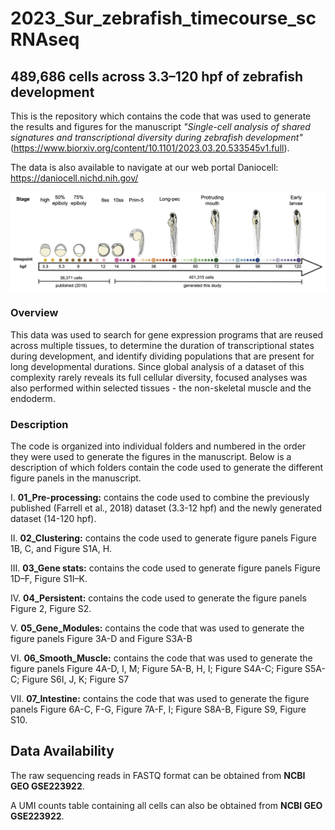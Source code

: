 # 2023_Sur_zebrafish_timecourse_scRNAseq

## 489,686 cells across 3.3–120 hpf of zebrafish development

This is the repository which contains the code that was used to generate the results and figures for the manuscript 
*"Single-cell analysis of shared signatures and transcriptional diversity during zebrafish development"*
(https://www.biorxiv.org/content/10.1101/2023.03.20.533545v1.full). 

The data is also available to navigate at our web portal Daniocell: https://daniocell.nichd.nih.gov/

![Single-cell transcriptomes were collected from whole zebrafish embryos at 50 different developmental stages (colored dots) between 14–120 hpf and then merged with our previous dataset encompassing 3.3–12 hpf (Farrell et al., 2018). Size of dots represents the number of cells recovered from each stage](./ZF_timecourse.jpeg)

### Overview

This data was used to search for gene expression programs that are reused across multiple tissues, to determine the duration of transcriptional states during development, and identify dividing populations that are present for long developmental durations. Since global analysis of a dataset of this complexity rarely reveals its full cellular diversity, focused analyses was also performed within selected tissues - the non-skeletal muscle and the endoderm.

### Description

The code is organized into individual folders and numbered in the order they were used to generate the figures in the manuscript. Below is a description of which folders contain the code used to generate the different figure panels in the manuscript.  

I. **01_Pre-processing:** contains the code used to combine the previously published (Farrell et al., 2018) dataset (3.3-12 hpf) and the newly generated dataset (14-120 hpf). 

II. **02_Clustering:** contains the code used to generate figure panels Figure 1B, C, and Figure S1A, H. 

III. **03_Gene stats:** contains the code used to generate figure panels Figure 1D–F, Figure S1I–K. 

IV. **04_Persistent:** contains the code used to generate the figure panels Figure 2, Figure S2. 
		
V. **05_Gene_Modules:** contains the code that was used to generate the figure panels Figure 3A-D and Figure S3A-B

VI. **06_Smooth_Muscle:** contains the code that was used to generate the figure panels Figure 4A-D, I, M; Figure 5A-B, H, I; Figure S4A-C; Figure S5A-C; Figure S6I, J, K; Figure S7 

VII. **07_Intestine:** contains the code that was used to generate the figure panels Figure 6A-C, F-G, Figure 7A-F, I; Figure S8A-B, Figure S9, Figure S10. 

## Data Availability

The raw sequencing reads in FASTQ format can be obtained from **NCBI GEO GSE223922**.

A UMI counts table containing all cells can also be obtained from **NCBI GEO GSE223922**.
